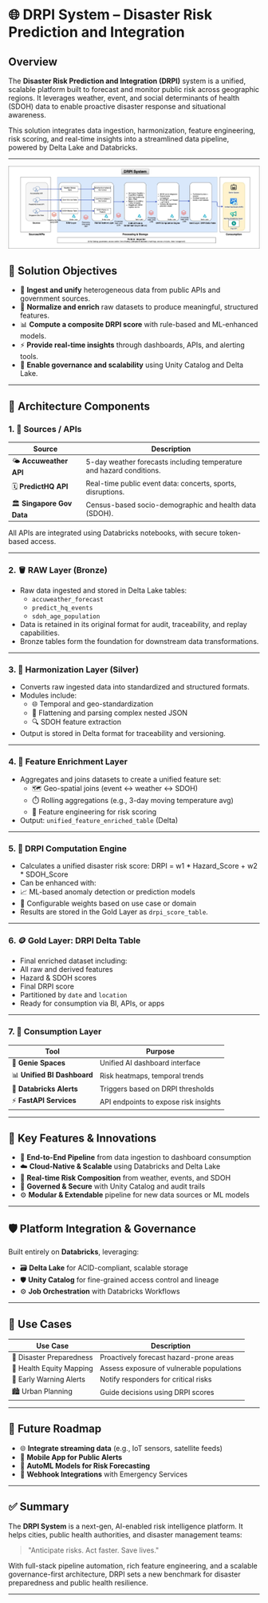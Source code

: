 
# 🌐 DRPI System – Disaster Risk Prediction and Integration

## Overview

The **Disaster Risk Prediction and Integration (DRPI)** system is a unified, scalable platform built to forecast and monitor public risk across geographic regions. It leverages weather, event, and social determinants of health (SDOH) data to enable proactive disaster response and situational awareness.

This solution integrates data ingestion, harmonization, feature engineering, risk scoring, and real-time insights into a streamlined data pipeline, powered by Delta Lake and Databricks.

---

![alt text](../images/solution.png)

## 🎯 Solution Objectives

- 🔄 **Ingest and unify** heterogeneous data from public APIs and government sources.
- 🧠 **Normalize and enrich** raw datasets to produce meaningful, structured features.
- 📊 **Compute a composite DRPI score** with rule-based and ML-enhanced models.
- ⚡ **Provide real-time insights** through dashboards, APIs, and alerting tools.
- 🔐 **Enable governance and scalability** using Unity Catalog and Delta Lake.

---

## 🧱 Architecture Components

### 1. 📡 Sources / APIs

| Source | Description |
|--------|-------------|
| 🌤️ **Accuweather API** | 5-day weather forecasts including temperature and hazard conditions. |
| 🗓️ **PredictHQ API** | Real-time public event data: concerts, sports, disruptions. |
| 🏛️ **Singapore Gov Data** | Census-based socio-demographic and health data (SDOH). |

All APIs are integrated using Databricks notebooks, with secure token-based access.

---

### 2. 🪣 RAW Layer (Bronze)

- Raw data ingested and stored in Delta Lake tables:
  - `accuweather_forecast`
  - `predict_hq_events`
  - `sdoh_age_population`
- Data is retained in its original format for audit, traceability, and replay capabilities.
- Bronze tables form the foundation for downstream data transformations.

---

### 3. 🔁 Harmonization Layer (Silver)

- Converts raw ingested data into standardized and structured formats.
- Modules include:
  - 🌐 Temporal and geo-standardization
  - 🧱 Flattening and parsing complex nested JSON
  - 🔍 SDOH feature extraction
- Output is stored in Delta format for traceability and versioning.

---

### 4. 🧮 Feature Enrichment Layer

- Aggregates and joins datasets to create a unified feature set:
  - 🗺️ Geo-spatial joins (event ↔ weather ↔ SDOH)
  - ⏱️ Rolling aggregations (e.g., 3-day moving temperature avg)
  - 🧬 Feature engineering for risk scoring
- Output: `unified_feature_enriched_table` (Delta)

---

### 5. 🧠 DRPI Computation Engine

- Calculates a unified disaster risk score: DRPI = w1 * Hazard_Score + w2 * SDOH_Score
- Can be enhanced with:
- 📈 ML-based anomaly detection or prediction models
- 🧮 Configurable weights based on use case or domain
- Results are stored in the Gold Layer as `drpi_score_table`.

---

### 6. 🪙 Gold Layer: DRPI Delta Table

- Final enriched dataset including:
- All raw and derived features
- Hazard & SDOH scores
- Final DRPI score
- Partitioned by `date` and `location`
- Ready for consumption via BI, APIs, or apps

---

### 7. 🧾 Consumption Layer

| Tool | Purpose |
|------|---------|
| 🤖 **Genie Spaces** | Unified AI dashboard interface |
| 📊 **Unified BI Dashboard** | Risk heatmaps, temporal trends |
| 📣 **Databricks Alerts** | Triggers based on DRPI thresholds |
| ⚡ **FastAPI Services** | API endpoints to expose risk insights |

---

## 🚀 Key Features & Innovations

- 🔄 **End-to-End Pipeline** from data ingestion to dashboard consumption
- ☁️ **Cloud-Native & Scalable** using Databricks and Delta Lake
- 🧩 **Real-time Risk Composition** from weather, events, and SDOH
- 🔐 **Governed & Secure** with Unity Catalog and audit trails
- ⚙️ **Modular & Extendable** pipeline for new data sources or ML models

---

## 🛡️ Platform Integration & Governance

Built entirely on **Databricks**, leveraging:

- 🗃️ **Delta Lake** for ACID-compliant, scalable storage
- 🛡️ **Unity Catalog** for fine-grained access control and lineage
- ⚙️ **Job Orchestration** with Databricks Workflows

---

## 📌 Use Cases

| Use Case | Description |
|----------|-------------|
| 🏥 Disaster Preparedness | Proactively forecast hazard-prone areas |
| 🧭 Health Equity Mapping | Assess exposure of vulnerable populations |
| 🚨 Early Warning Alerts | Notify responders for critical risks |
| 🏙️ Urban Planning | Guide decisions using DRPI scores |

---

## 🔭 Future Roadmap

- 🌐 **Integrate streaming data** (e.g., IoT sensors, satellite feeds)
- 📱 **Mobile App for Public Alerts**
- 🤖 **AutoML Models for Risk Forecasting**
- 📡 **Webhook Integrations** with Emergency Services

---

## ✅ Summary

The **DRPI System** is a next-gen, AI-enabled risk intelligence platform. It helps cities, public health authorities, and disaster management teams:

> "Anticipate risks. Act faster. Save lives."

With full-stack pipeline automation, rich feature engineering, and a scalable governance-first architecture, DRPI sets a new benchmark for disaster preparedness and public health resilience.

---

